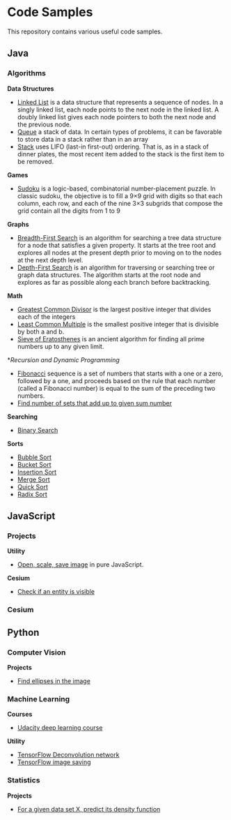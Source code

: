 # Code Samples

This repository contains various useful code samples.

## Java

### Algorithms

**Data Structures**

* [Linked List](java/algorithms/data_structures/LinkedList.java) is a data structure that represents a sequence of
  nodes. In a singly linked list, each node points to the next node in the linked list. A doubly linked list gives each
  node pointers to both the next node and the previous node.
* [Queue](java/algorithms/data_structures/Queue.java) a stack of data. In certain types of problems, it can be favorable
  to store data in a stack rather than in an array
* [Stack](java/algorithms/data_structures/Stack.java) uses LIFO (last-in first-out) ordering. That is, as in a stack of
  dinner plates, the most recent item added to the stack is the first item to be removed.

**Games**

* [Sudoku](java/algorithms/games/Sudoku.java) is a logic-based, combinatorial number-placement puzzle. In classic
  sudoku, the objective is to fill a 9×9 grid with digits so that each column, each row, and each of the nine 3×3
  subgrids that compose the grid contain all the digits from 1 to 9

**Graphs**

* [Breadth-First Search](java/algorithms/graphs/BFS.java) is an algorithm for searching a tree data structure for a node
  that satisfies a given property. It starts at the tree root and explores all nodes at the present depth prior to
  moving on to the nodes at the next depth level.
* [Depth-First Search](java/algorithms/graphs/DFS.java) is an algorithm for traversing or searching tree or graph data
  structures. The algorithm starts at the root node and explores as far as possible along each branch before
  backtracking.

**Math**

* [Greatest Common Divisor](java/algorithms/math/GCD_LCM.java) is the largest positive integer that divides each of the
  integers
* [Least Common Multiple](java/algorithms/math/GCD_LCM.java) is the smallest positive integer that is divisible by both
  a and b.
* [Sieve of Eratosthenes](java/algorithms/math/SieveOfEratosthenes.java)  is an ancient algorithm for finding all prime
  numbers up to any given limit.

**Recursion and Dynamic Programming*

* [Fibonacci](java/algorithms/recursion_and_dynamic_programming/Fibonacci.java) sequence is a set of numbers that starts
  with a one or a zero, followed by a one, and proceeds based on the rule that each number (called a Fibonacci number)
  is equal to the sum of the preceding two numbers.
* [Find number of sets that add up to given sum number](java/algorithms/recursion_and_dynamic_programming/FindSetsNumber.java)

**Searching**

* [Binary Search](java/algorithms/searching/BinarySearch.java)

**Sorts**

* [Bubble Sort](java/algorithms/sorts/BubbleSort.java)
* [Bucket Sort](java/algorithms/sorts/BucketSort.java)
* [Insertion Sort](java/algorithms/sorts/InsertionSort.java)
* [Merge Sort](java/algorithms/sorts/MergeSort.java)
* [Quick Sort](java/algorithms/sorts/QuickSort.java)
* [Radix Sort](java/algorithms/sorts/RadixSort.java)

## JavaScript

### Projects

**Utility**

* [Open, scale, save image](javascript/utility/open_scale_save) in pure JavaScript.

**Cesium**

* [Check if an entity is visible](javascript/cesium/entity_is_visible)

### Cesium

## Python

### Computer Vision

**Projects**

* [Find ellipses in the image](python/computer_vision/find_ellipses/find_ellipses.py)

### Machine Learning

**Courses**

* [Udacity deep learning course](python/machine_learning/courses/udacity_deep_learning)

**Utility**

* [TensorFlow Deconvolution network](python/machine_learning/tensorflow/deconv/deconv.py)
* [TensorFlow image saving](python/machine_learning/tensorflow/image_saving/image_saving.py)

### Statistics

**Projects**

* [For a given data set X, predict its density function](python/statistics/density_function/predict_density_function.py)
